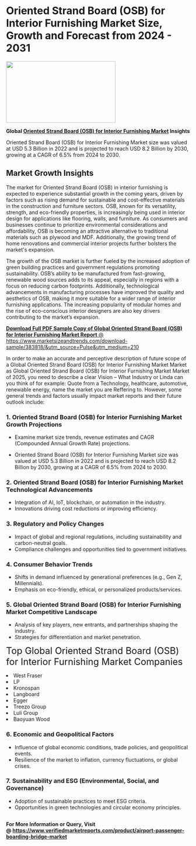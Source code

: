 <H1>Oriented Strand Board (OSB) for Interior Furnishing Market Size, Growth and Forecast from 2024 - 2031</H1><img class="aligncenter size-medium wp-image-584254" src="https://thirdeyenews.in/wp-content/uploads/2024/09/Global-Market-Research-300x168.jpeg" alt="" width="300" height="168" /><p><strong>Global&nbsp;<a href="https://www.marketsizeandtrends.com/download-sample/383818/&amp;utm_source=Pulse&amp;utm_medium=210">Oriented Strand Board (OSB) for Interior Furnishing Market</a> Insights</strong></p><p>Oriented Strand Board (OSB) for Interior Furnishing Market size was valued at USD 5.3 Billion in 2022 and is projected to reach USD 8.2 Billion by 2030, growing at a CAGR of 6.5% from 2024 to 2030.</p><p><h2>Market Growth Insights</h2> <p>The market for Oriented Strand Board (OSB) in interior furnishing is expected to experience substantial growth in the coming years, driven by factors such as rising demand for sustainable and cost-effective materials in the construction and furniture sectors. OSB, known for its versatility, strength, and eco-friendly properties, is increasingly being used in interior design for applications like flooring, walls, and furniture. As consumers and businesses continue to prioritize environmental considerations and affordability, OSB is becoming an attractive alternative to traditional materials such as plywood and MDF. Additionally, the growing trend of home renovations and commercial interior projects further bolsters the market's expansion.</p> <p><a href="#"></a></p> <p>The growth of the OSB market is further fueled by the increased adoption of green building practices and government regulations promoting sustainability. OSB’s ability to be manufactured from fast-growing, renewable wood sources adds to its appeal, especially in regions with a focus on reducing carbon footprints. Additionally, technological advancements in manufacturing processes have improved the quality and aesthetics of OSB, making it more suitable for a wider range of interior furnishing applications. The increasing popularity of modular homes and the rise of eco-conscious interior designers are also key drivers contributing to the market’s expansion.</p> <p><a href="#"></p><p><span class=""><strong>Download Full PDF Sample Copy of Global Oriented Strand Board (OSB) for Interior Furnishing Market Report</strong> @ <a href="https://www.marketsizeandtrends.com/download-sample/383818/&amp;utm_source=Pulse&amp;utm_medium=210" target="_blank">https://www.marketsizeandtrends.com/download-sample/383818/&amp;utm_source=Pulse&amp;utm_medium=210</a></span></p><p>In order to make an accurate and perceptive description of future scope of a Global&nbsp;Oriented Strand Board (OSB) for Interior Furnishing Market Market as Global&nbsp;Oriented Strand Board (OSB) for Interior Furnishing Market Market of 2025, you need to describe a clear Vision &ndash; What Industry or Linda can you think of for example: Quote from a Technology, healthcare, automotive, renewable energy, name the market you are Reffering to. However, some general trends and factors usually impact market reports and their future outlook include:</p><h3>1.&nbsp;<strong>Oriented Strand Board (OSB) for Interior Furnishing Market Growth Projections</strong></h3><ul><li>Examine market size trends, revenue estimates and CAGR (Compounded Annual Growth Rate) projections.</li><li><p>Oriented Strand Board (OSB) for Interior Furnishing Market size was valued at USD 5.3 Billion in 2022 and is projected to reach USD 8.2 Billion by 2030, growing at a CAGR of 6.5% from 2024 to 2030.</p></li></ul><h3>2.&nbsp;<strong>Oriented Strand Board (OSB) for Interior Furnishing Market Technological Advancements</strong></h3><ul><li>Integration of AI, IoT, blockchain, or automation in the industry.</li><li>Innovations driving cost reductions or improving efficiency.</li></ul><h3>3.&nbsp;<strong>Regulatory and Policy Changes</strong></h3><ul><li>Impact of global and regional regulations, including sustainability and carbon-neutral goals.</li><li>Compliance challenges and opportunities tied to government initiatives.</li></ul><h3>4.&nbsp;<strong>Consumer Behavior Trends</strong></h3><ul><li>Shifts in demand influenced by generational preferences (e.g., Gen Z, Millennials).</li><li>Emphasis on eco-friendly, ethical, or personalized products/services.</li></ul><h3>5.&nbsp;<strong>Global Oriented Strand Board (OSB) for Interior Furnishing Market Competitive Landscape</strong></h3><ul><li>Analysis of key players, new entrants, and partnerships shaping the industry.</li><li>Strategies for differentiation and market penetration.</li></ul><p data-pm-slice="1 1 []"><span style="color: inherit; font-family: inherit; font-size: 25px;">Top Global Oriented Strand Board (OSB) for Interior Furnishing Market Companies</span></p><div class="" data-test-id=""><p><li>West Fraser</li><li> LP</li><li> Kronospan</li><li> Langboard</li><li> Egger</li><li> Treezo Group</li><li> Luli Group</li><li> Baoyuan Wood</li></p></div><h3>6.&nbsp;<strong>Economic and Geopolitical Factors</strong></h3><ul><li>Influence of global economic conditions, trade policies, and geopolitical events.</li><li>Resilience of the market to inflation, currency fluctuations, or global crises.</li></ul><h3>7.&nbsp;<strong>Sustainability and ESG (Environmental, Social, and Governance)</strong></h3><ul><li>Adoption of sustainable practices to meet ESG criteria.</li><li>Opportunities in green technologies and circular economy principles.</li></ul><h2><strong style="font-size: 14px;">For More Information or Query, Visit @&nbsp;</strong><a style="background-color: #ffffff; font-size: 14px;" href="https://www.marketsizeandtrends.com/report/oriented-strand-board-osb-for-interior-furnishing-market/" target="_blank">https://www.verifiedmarketreports.com/product/airport-passenger-boarding-bridge-market</a></h2>
